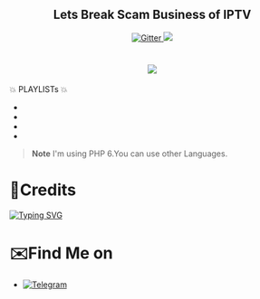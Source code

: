 
<h2 align="center">Lets Break Scam Business of IPTV</h2>

<p align="center">
  <a href="https://www.python.org/">
    <img src="https://img.shields.io/badge/Made_With-PHP-blue"
         alt="Gitter">
  
  <a href="https://saythanks.io/to/bullredeyes@gmail.com">
      <img src="https://img.shields.io/badge/MHDZubair-%E2%98%BC-green.svg">
  </a>
  </p>

<h1 align="center">
<img src="https://i.postimg.cc/8cpX4T7W/IMG-20231007-170502-315.jpg"></a>
</h1>

💥 PLAYLISTs 💥

*
*
*
*

> **Note**
> I'm using PHP 6.You can use other Languages.

# 🚬Credits
[![Typing SVG](https://readme-typing-svg.demolab.com?font=Fira+Code&pause=100&color=FF2C10&background=31FF9400&width=400&lines=Made+By+MHD+Zubair)](https://git.io/typing-svg)

# ✉️Find Me on 

- [![Telegram](https://img.shields.io/badge/Telegram-MHDZubair-indigo?style=for-the-badge&logo=telegram)](https://t.me/J_9X_H_9X_N)



















